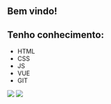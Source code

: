 ## Bem vindo!
## Tenho conhecimento:

+ HTML
+ CSS
+ JS
+ VUE
+ GIT





<div> 
  <a href = "mailto:alexandrefer1231@gmail.com"><img src="https://img.shields.io/badge/-Gmail-%23333?style=for-the-badge&logo=gmail&logoColor=white" target="blank"></a>
  <a href="https://www.linkedin.com/in/xand-fernand/" target="_blank"><img src="https://img.shields.io/badge/-LinkedIn-%230077B5?style=for-the-badge&logo=linkedin&logoColor=white" target="blank"></a> 
 
 
</div>

